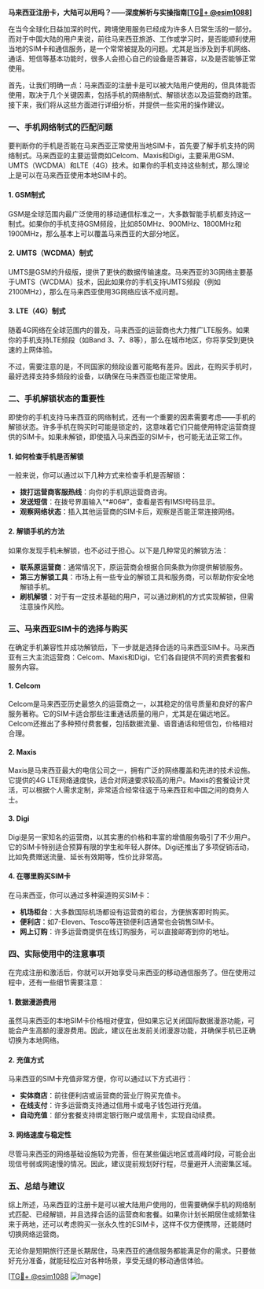 **马来西亚注册卡，大陆可以用吗？——深度解析与实操指南[[TG💪+ @esim1088](https://t.me/s/esim1088)]**

在当今全球化日益加深的时代，跨境使用服务已经成为许多人日常生活的一部分。而对于中国大陆的用户来说，前往马来西亚旅游、工作或学习时，是否能顺利使用当地的SIM卡和通信服务，是一个常常被提及的问题。尤其是当涉及到手机网络、通话、短信等基本功能时，很多人会担心自己的设备是否兼容，以及是否能够正常使用。

首先，让我们明确一点：马来西亚的注册卡是可以被大陆用户使用的，但具体能否使用，取决于几个关键因素，包括手机的网络制式、解锁状态以及运营商的政策。接下来，我们将从这些方面进行详细分析，并提供一些实用的操作建议。

### **一、手机网络制式的匹配问题**

要判断你的手机是否能在马来西亚正常使用当地SIM卡，首先要了解手机支持的网络制式。马来西亚的主要运营商如Celcom、Maxis和Digi，主要采用GSM、UMTS（WCDMA）和LTE（4G）技术。如果你的手机支持这些制式，那么理论上是可以在马来西亚使用本地SIM卡的。

#### **1. GSM制式**
GSM是全球范围内最广泛使用的移动通信标准之一，大多数智能手机都支持这一制式。如果你的手机支持GSM频段，比如850MHz、900MHz、1800MHz和1900MHz，那么基本上可以覆盖马来西亚的大部分地区。

#### **2. UMTS（WCDMA）制式**
UMTS是GSM的升级版，提供了更快的数据传输速度。马来西亚的3G网络主要基于UMTS（WCDMA）技术，因此如果你的手机支持UMTS频段（例如2100MHz），那么在马来西亚使用3G网络应该不成问题。

#### **3. LTE（4G）制式**
随着4G网络在全球范围内的普及，马来西亚的运营商也大力推广LTE服务。如果你的手机支持LTE频段（如Band 3、7、8等），那么在城市地区，你将享受到更快速的上网体验。

不过，需要注意的是，不同国家的频段设置可能略有差异。因此，在购买手机时，最好选择支持多频段的设备，以确保在马来西亚也能正常使用。

### **二、手机解锁状态的重要性**

即使你的手机支持马来西亚的网络制式，还有一个重要的因素需要考虑——手机的解锁状态。许多手机在购买时可能是锁定的，这意味着它们只能使用特定运营商提供的SIM卡。如果未解锁，即使插入马来西亚的SIM卡，也可能无法正常工作。

#### **1. 如何检查手机是否解锁**
一般来说，你可以通过以下几种方式来检查手机是否解锁：
- **拨打运营商客服热线**：向你的手机原运营商咨询。
- **发送短信**：在拨号界面输入“*#06#”，查看是否有IMSI号码显示。
- **观察网络状态**：插入其他运营商的SIM卡后，观察是否能正常连接网络。

#### **2. 解锁手机的方法**
如果你发现手机未解锁，也不必过于担心。以下是几种常见的解锁方法：
- **联系原运营商**：通常情况下，原运营商会根据合同条款为你提供解锁服务。
- **第三方解锁工具**：市场上有一些专业的解锁工具和服务商，可以帮助你安全地解锁手机。
- **刷机解锁**：对于有一定技术基础的用户，可以通过刷机的方式实现解锁，但需注意操作风险。

### **三、马来西亚SIM卡的选择与购买**

在确定手机兼容性并成功解锁后，下一步就是选择合适的马来西亚SIM卡。马来西亚有三大主流运营商：Celcom、Maxis和Digi，它们各自提供不同的资费套餐和服务内容。

#### **1. Celcom**
Celcom是马来西亚历史最悠久的运营商之一，以其稳定的信号质量和良好的客户服务著称。它的SIM卡适合那些注重通话质量的用户，尤其是在偏远地区。Celcom还推出了多种预付费套餐，包括数据流量、语音通话和短信包，价格相对合理。

#### **2. Maxis**
Maxis是马来西亚最大的电信公司之一，拥有广泛的网络覆盖和先进的技术设施。它提供的4G LTE网络速度快，适合对网速要求较高的用户。Maxis的套餐设计灵活，可以根据个人需求定制，非常适合经常往返于马来西亚和中国之间的商务人士。

#### **3. Digi**
Digi是另一家知名的运营商，以其实惠的价格和丰富的增值服务吸引了不少用户。它的SIM卡特别适合预算有限的学生和年轻人群体。Digi还推出了多项促销活动，比如免费赠送流量、延长有效期等，性价比非常高。

#### **4. 在哪里购买SIM卡**
在马来西亚，你可以通过多种渠道购买SIM卡：
- **机场柜台**：大多数国际机场都设有运营商的柜台，方便旅客即时购买。
- **便利店**：如7-Eleven、Tesco等连锁便利店通常也会销售SIM卡。
- **网上订购**：许多运营商提供在线订购服务，可以直接邮寄到你的地址。

### **四、实际使用中的注意事项**

在完成注册和激活后，你就可以开始享受马来西亚的移动通信服务了。但在使用过程中，还有一些细节需要注意：

#### **1. 数据漫游费用**
虽然马来西亚的本地SIM卡价格相对便宜，但如果忘记关闭国际数据漫游功能，可能会产生高额的漫游费用。因此，建议在出发前关闭漫游功能，并确保手机已正确切换为本地网络。

#### **2. 充值方式**
马来西亚的SIM卡充值非常方便，你可以通过以下方式进行：
- **实体商店**：前往便利店或运营商的营业厅购买充值卡。
- **在线支付**：许多运营商支持通过信用卡或电子钱包进行充值。
- **自动充值**：部分套餐支持绑定银行账户或信用卡，实现自动续费。

#### **3. 网络速度与稳定性**
尽管马来西亚的网络基础设施较为完善，但在某些偏远地区或高峰时段，可能会出现信号弱或网速慢的情况。因此，建议提前规划好行程，尽量避开人流密集区域。

### **五、总结与建议**

综上所述，马来西亚的注册卡是可以被大陆用户使用的，但需要确保手机的网络制式匹配、已经解锁，并且选择合适的运营商和套餐。如果你计划长期居住或频繁往来于两地，还可以考虑购买一张永久性的ESIM卡，这样不仅方便携带，还能随时切换网络运营商。

无论你是短期旅行还是长期居住，马来西亚的通信服务都能满足你的需求。只要做好充分准备，就能轻松应对各种场景，享受无缝的移动通信体验。

[[TG💪+ @esim1088](https://t.me/s/esim1088) ![Image](https://i.postimg.cc/4NQfJmqS/Snipaste-2025-05-13-00-14-12.png)]